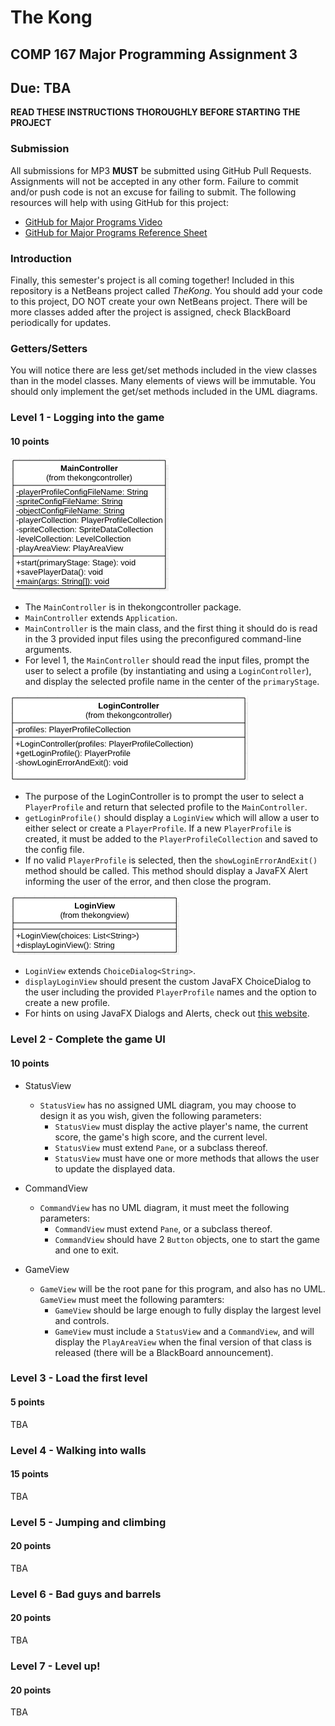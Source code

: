 # The Kong

## COMP 167 Major Programming Assignment 3

## Due: TBA

**READ THESE INSTRUCTIONS THOROUGHLY BEFORE STARTING THE PROJECT**

### Submission

All submissions for MP3 **MUST** be submitted using GitHub Pull Requests. Assignments will not be accepted in any other form. Failure to commit and/or push code is not an excuse for failing to submit. The following resources will help with using GitHub for this project:
 * [GitHub for Major Programs Video](https://www.youtube.com/watch?v=l2bP9JKQkdA)
 * [GitHub for Major Programs Reference Sheet](https://gist.github.com/ccannon94/511115be821a873ae9ec5f4db9cfdda0)

### Introduction

Finally, this semester's project is all coming together! Included in this repository is a NetBeans project called _TheKong_. You should add your code to this project, DO NOT create your own NetBeans project. There will be more classes added after the project is assigned, check BlackBoard periodically for updates.

### Getters/Setters

You will notice there are less get/set methods included in the view classes than in the model classes. Many elements of views will be immutable. You should only implement the get/set methods included in the UML diagrams.

### Level 1 - Logging into the game
#### 10 points

![MainControllerUML](https://github.com/NCATCS/images/blob/master/Fall2018-MP3/MainController.png)

- The `MainController` is in thekongcontroller package.
- `MainController` extends `Application`.
- `MainController` is the main class, and the first thing it should do is read in the 3 provided input files using the preconfigured command-line arguments.
- For level 1, the `MainController` should read the input files, prompt the user to select a profile (by instantiating and using a `LoginController`), and display the selected profile name in the center of the `primaryStage`.

![LoginControllerUML](https://github.com/NCATCS/images/blob/master/Fall2018-MP3/LoginController.png)

- The purpose of the LoginController is to prompt the user to select a `PlayerProfile` and return that selected profile to the `MainController`.
- `getLoginProfile()` should display a `LoginView` which will allow a user to either select or create a `PlayerProfile`. If a new `PlayerProfile` is created, it must be added to the `PlayerProfileCollection` and saved to the config file.
- If no valid `PlayerProfile` is selected, then the `showLoginErrorAndExit()` method should be called. This method should display a JavaFX Alert informing the user of the error, and then close the program.

![LoginViewUML](https://github.com/NCATCS/images/blob/master/Fall2018-MP3/LoginView.png)

- `LoginView` extends `ChoiceDialog<String>`.
- `displayLoginView` should present the custom JavaFX ChoiceDialog to the user including the provided `PlayerProfile` names and the option to create a new profile.
- For hints on using JavaFX Dialogs and Alerts, check out [this website](https://code.makery.ch/blog/javafx-dialogs-official/).

### Level 2 - Complete the game UI
#### 10 points

- StatusView
  - `StatusView` has no assigned UML diagram, you may choose to design it as you wish, given the following parameters:
    - `StatusView` must display the active player's name, the current score, the game's high score, and the current level.
    - `StatusView` must extend `Pane`, or a subclass thereof.
    - `StatusView` must have one or more methods that allows the user to update the displayed data.

- CommandView
  - `CommandView` has no UML diagram, it must meet the following parameters:
    - `CommandView` must extend `Pane`, or a subclass thereof.
    - `CommandView` should have 2 `Button` objects, one to start the game and one to exit.

- GameView
  - `GameView` will be the root pane for this program, and also has no UML. `GameView` must meet the following paramters:
    - `GameView` should be large enough to fully display the largest level and controls.
    - `GameView` must include a `StatusView` and a `CommandView`, and will display the `PlayAreaView` when the final version of that class is released (there will be a BlackBoard announcement).

### Level 3 - Load the first level
#### 5 points

TBA

### Level 4 - Walking into walls
#### 15 points

TBA

### Level 5 - Jumping and climbing
#### 20 points

TBA

### Level 6 - Bad guys and barrels
#### 20 points

TBA

### Level 7 - Level up!
#### 20 points

TBA
